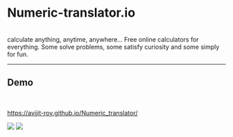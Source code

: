 # Numeric-translator.io
<br>
calculate anything, anytime, anywhere... Free online calculators for everything. Some solve problems, some satisfy curiosity and some simply for fun.
<br>
<hr>
<h2>Demo</h2>
<br>

https://avijit-roy.github.io/Numeric_translator/

![](https://raw.githubusercontent.com/Avijit-roy/Numeric_translator/main/screenshots/Screenshot_20221126_093850.png)
![](https://raw.githubusercontent.com/Avijit-roy/Numeric_translator/main/screenshots/Screenshot_20221126_094006.png)



